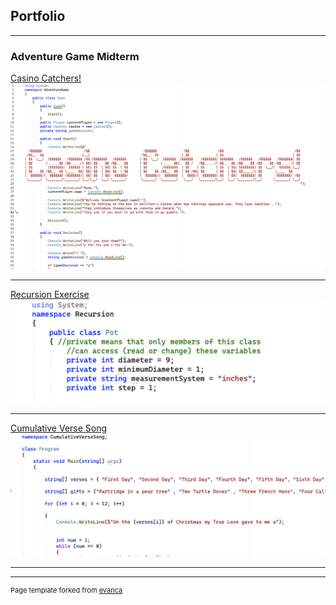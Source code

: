 ## Portfolio

---

### Adventure Game Midterm

[Casino Catchers!](/sample_page)
<img src="images/adventure.png?raw=true"/>

---
[Recursion Exercise](/sample_1)
<img src="images/recursion.png?raw=true"/>

---
[Cumulative Verse Song](/sample_2)
<img src="images/verse.png?raw=true"/>

---






---
<p style="font-size:11px">Page template forked from <a href="https://github.com/evanca/quick-portfolio">evanca</a></p>
<!-- Remove above link if you don't want to attibute -->
